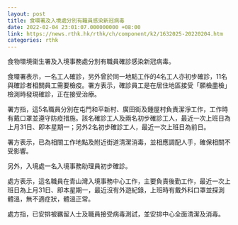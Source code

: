```yaml
---
layout: post
title: 食環署及入境處分別有職員感染新冠病毒
date: 2022-02-04 23:01:07.000000000 +08:00
link: https://news.rthk.hk/rthk/ch/component/k2/1632025-20220204.htm
categories: rthk
---
```


食物環境衞生署及入境事務處分別有職員確診感染新冠病毒。

食環署表示，一名工人確診，另外曾於同一地點工作的4名工人亦初步確診，11名與確診者相關員工需要檢疫。署方表示，確診員工是在居住地區接受「願檢盡檢」檢測時發現確診，正在接受治療。

署方指，這5名職員分別在屯門和平新村、廣田街及鍾屋村負責潔淨工作，工作時有戴口罩並遵守防疫措施。該名確診工人及兩名初步確診工人，最近一次上班日為上月31日、即本星期一；另外2名初步確診工人，最近一次上班日為前日。

署方表示，已為相關工作地點及附近街道清潔消毒，並相應調配人手，確保相關不受影響。

另外，入境處一名入境事務助理員初步確診。

處方表示，這名職員在青山灣入境事務中心工作，主要負責後勤工作，最近一次上班日為上月31日、即本星期一，最近沒有外遊紀錄，上班時有戴外科口罩並探測體溫，無不適症狀，體溫正常。

處方指，已安排被羈留人士及職員接受病毒測試，並安排中心全面清潔及消毒。
